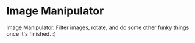 # Image Manipulator
Image Manipulator. Filter images, rotate, and do some other funky things once it's finished. :)
